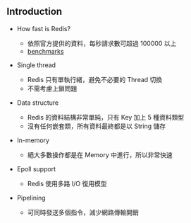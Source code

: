 ## Introduction

- How fast is Redis?
    - 依照官方提供的資料，每秒請求數可超過 100000 以上
    - [benchmarks](https://redis.io/topics/benchmarks)

- Single thread
    - Redis 只有單執行緒，避免不必要的 Thread 切換
    - 不需考慮上鎖問題

- Data structure
    - Redis 的資料結構非常單純，只有 Key 加上 5 種資料類型
    - 沒有任何嵌套類，所有資料最終都是以 String 儲存

- In-memory
    - 絕大多數操作都是在 Memory 中進行，所以非常快速

- Epoll support
    - Redis 使用多路 I/O 復用模型

- Pipelining
    - 可同時發送多個指令，減少網路傳輸開銷